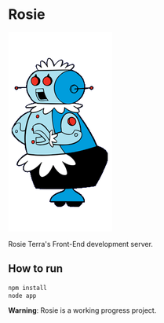 Rosie
=========
![rosie](/logo/the-jetsons-rosie.gif)  

Rosie Terra's Front-End development server.

## How to run
```shell
npm install
node app
```
**Warning**: Rosie is a working progress project.
